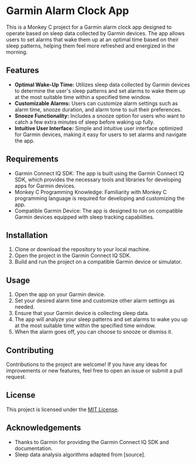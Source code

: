 # Garmin Alarm Clock App

This is a Monkey C project for a Garmin alarm clock app designed to operate based on sleep data collected by Garmin devices. The app allows users to set alarms that wake them up at an optimal time based on their sleep patterns, helping them feel more refreshed and energized in the morning.

## Features

- **Optimal Wake-Up Time:** Utilizes sleep data collected by Garmin devices to determine the user's sleep patterns and set alarms to wake them up at the most suitable time within a specified time window.
- **Customizable Alarms:** Users can customize alarm settings such as alarm time, snooze duration, and alarm tone to suit their preferences.
- **Snooze Functionality:** Includes a snooze option for users who want to catch a few extra minutes of sleep before waking up fully.
- **Intuitive User Interface:** Simple and intuitive user interface optimized for Garmin devices, making it easy for users to set alarms and navigate the app.

## Requirements

- Garmin Connect IQ SDK: The app is built using the Garmin Connect IQ SDK, which provides the necessary tools and libraries for developing apps for Garmin devices.
- Monkey C Programming Knowledge: Familiarity with Monkey C programming language is required for developing and customizing the app.
- Compatible Garmin Device: The app is designed to run on compatible Garmin devices equipped with sleep tracking capabilities.

## Installation

1. Clone or download the repository to your local machine.
2. Open the project in the Garmin Connect IQ SDK.
3. Build and run the project on a compatible Garmin device or simulator.

## Usage

1. Open the app on your Garmin device.
2. Set your desired alarm time and customize other alarm settings as needed.
3. Ensure that your Garmin device is collecting sleep data.
4. The app will analyze your sleep patterns and set alarms to wake you up at the most suitable time within the specified time window.
5. When the alarm goes off, you can choose to snooze or dismiss it.

## Contributing

Contributions to the project are welcome! If you have any ideas for improvements or new features, feel free to open an issue or submit a pull request.

## License

This project is licensed under the [MIT License](LICENSE).

## Acknowledgements

- Thanks to Garmin for providing the Garmin Connect IQ SDK and documentation.
- Sleep data analysis algorithms adapted from [source].

